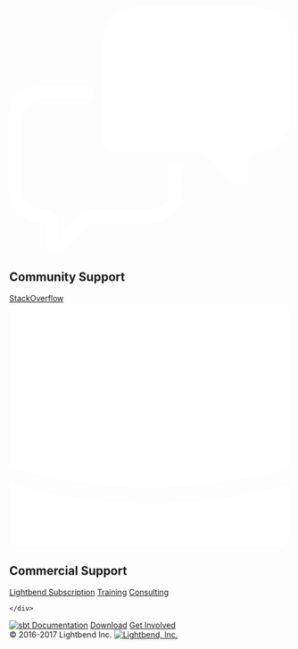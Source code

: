 <div class="fw-wrapper navy-ltr support-strip">
  <div class="container">
    <div class="row">
      <div class="col-md-12">
        <div class="support-item">
          <div class="support-icon">
            <svg class="svg-icon svg-icon-chat" xmlns="http://www.w3.org/2000/svg" viewBox="0 0 97.5 85.2" enable-background="new 0 0 97.5 85.2"><path stroke="#fff" stroke-width="4.282" stroke-linecap="round" stroke-miterlimit="10" d="M27 29.5h-16.3c-4.7 0-8.6 3.9-8.6 8.6v25.7c0 4.7 3.9 8.6 8.6 8.6h2.7c.8 0 1.5.7 1.5 1.5v7.8c0 1.3 1.6 2 2.5 1l9.5-9.5c.5-.5 1.2-.8 2-.8h20.2c4.7 0 8.6-3.9 8.6-8.6v-7.8" fill="none"/><path fill="#fff" d="M85 0h-40c-6.9 0-12.5 5.6-12.5 12.5v33.4c0 2.2 1.8 4.1 4.1 4.1h29.9c.7 0 1.3.3 1.8.7l10 10c1.6 1.6 4.3.5 4.3-1.8v-6.5c0-1.4 1.1-2.5 2.5-2.5 6.9 0 12.5-5.6 12.5-12.5v-25c-.1-6.8-5.8-12.4-12.6-12.4z"/></svg>
          </div>
          <div class="support-detail">
            <h2>Community Support</h2>
            <a href="https://stackoverflow.com/questions/tagged/sbt">StackOverflow</a>
          </div>
        </div>
        <div class="support-item">
          <div class="support-icon">
            <svg id="lightbend-icon-reverse" class="svg-icon svg-icon-lightbend-reverse" xmlns="http://www.w3.org/2000/svg" viewBox="0 0 302 262"><title>lightbend-icon</title><g id="icon"><path d="M1,195v56a10,10,0,0,0,10,10H291a10,10,0,0,0,10-10V195a557.85,557.85,0,0,1-150,20A557.85,557.85,0,0,1,1,195Z" style="fill:#fff"/><path d="M291,1H11A10,10,0,0,0,1,11V176a539.94,539.94,0,0,0,150,21,539.94,539.94,0,0,0,150-21V11A10,10,0,0,0,291,1Z" style="fill:#fff"/></g></svg>
          </div>
          <div class="support-detail">
            <h2>Commercial Support</h2>
            <a href="https://www.lightbend.com/services/expert-support">Lightbend Subscription</a>
            <a href="https://www.lightbend.com/services/training">Training</a>
            <a href="https://www.lightbend.com/services/consulting">Consulting</a>
          </div>
        </div>
      </div>

    </div>
  </div>
</div>

<footer>
  <div class="container footer">
    <div class="row">
      <div class="col-md-8 sbt">
        <nav>
          <a href="../../index.html">
            <img src="files/typesafe_sbt_reverse_svg.svg" alt="sbt">
          </a>
          <a href="../../documentation.html">Documentation</a>
          <a href="../../download.html">Download</a>
          <a href="../../community.html">Get Involved</a>
        </nav>
      </div>
      <div class="col-md-4 text-right ts">
        &copy; 2016-2017 Lightbend Inc.
        <a href="https://www.lightbend.com">
          <img src="files/lightbend-reverse.svg" alt="Lightbend, Inc.">
        </a>
      </div>
    </div>
  </div>
</footer>
<script src="/assets/versions.js"></script>
<script src="/assets/set-versions.js"></script>
